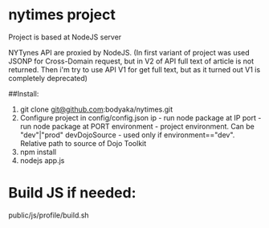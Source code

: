 # nytimes project

Project is based at NodeJS server

NYTynes API are proxied by NodeJS. (In first variant of project was used JSONP for Cross-Domain request, but in V2 of API full text of article is not returned. Then i'm try to use API V1 for get full text, but as it turned out V1 is completely deprecated)

##Install:

1. git clone git@github.com:bodyaka/nytimes.git
2. Configure project in config/config.json
	ip - run node package at IP
	port - run node package at PORT
	environment - project environment. Can be "dev"|"prod"
	devDojoSource - used only if environment=="dev". Relative path to source of Dojo Toolkit 
2. npm install
3. nodejs app.js

# Build JS if needed:
public/js/profile/build.sh

